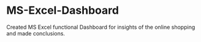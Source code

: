 # MS-Excel-Dashboard

Created MS Excel functional Dashboard for insights of the online shopping and made conclusions.
